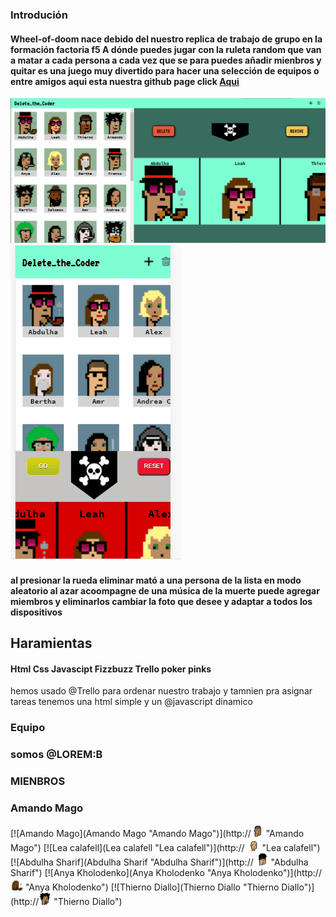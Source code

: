 ### Introdución
#### Wheel-of-doom nace debido del nuestro replica de trabajo de grupo en la formación factoria f5 A dónde puedes jugar con la ruleta random que van a matar a cada persona a cada vez que se para puedes añadir mienbros y quitar es una juego muy divertido para hacer una selección de equipos o entre amigos aqui esta nuestra github page click  [Aqui](https://armun4.github.io/Wheel-Of-Doom/ "Aqui")
<img src="img-readme/weel-of-the-dom-img1.gif"> <img src="weel.gif"> 

#### al presionar la rueda eliminar mató a una persona de la lista en modo aleatorio al azar acoompagne de una música de la muerte puede agregar miembros y eliminarlos cambiar la foto que desee y adaptar a todos los dispositivos

## Haramientas 
#### Html Css Javascipt Fizzbuzz Trello poker pinks 
hemos usado @Trello para ordenar nuestro trabajo y tamnien pra asignar tareas tenemos una html simple y un @javascript dinamico 
### Equipo
### somos @LOREM:B
### MIENBROS 
###  Amando Mago
[![Amando Mago](Amando Mago "Amando Mago")](http://<img src="img-readme/amando.png" style="width: 20px;"> "Amando Mago")
[![Lea calafell](Lea calafell "Lea calafell")](http:// <img src="img-readme/lea.png" style="width: 20px;"> "Lea calafell")
 [![Abdulha Sharif](Abdulha Sharif "Abdulha Sharif")](http:// <img src="img-readme/abdulah.png"  style="width: 20px;"> "Abdulha Sharif")
 [![Anya Kholodenko](Anya Kholodenko "Anya Kholodenko")](http://<img src="img-readme/anya.png"  style="width: 20px;"> "Anya Kholodenko")
[![Thierno Diallo](Thierno Diallo "Thierno Diallo")](http://<img src="img-readme/thierno.png" style="width: 20px;"> "Thierno Diallo")

